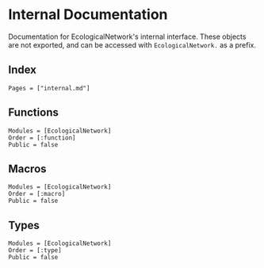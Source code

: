 # Internal Documentation

Documentation for EcologicalNetwork's internal interface. These objects are not
exported, and can be accessed with `EcologicalNetwork.` as a prefix.

## Index

~~~@index
Pages = ["internal.md"]
~~~

## Functions

~~~@autodocs
Modules = [EcologicalNetwork]
Order = [:function]
Public = false
~~~

## Macros

~~~@autodocs
Modules = [EcologicalNetwork]
Order = [:macro]
Public = false
~~~

## Types

~~~@autodocs
Modules = [EcologicalNetwork]
Order = [:type]
Public = false
~~~
